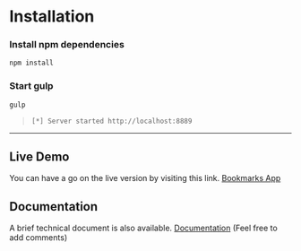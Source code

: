 # Installation
### Install npm dependencies
```bash
npm install
```
### Start gulp
```bash
gulp
```
> `[*] Server started http://localhost:8889`

***

## Live Demo
You can have a go on the live version by visiting this link.
[Bookmarks App](http://bookmarks.surge.alexhub.uk/)

## Documentation
A brief technical document is also available.
[Documentation](https://docs.google.com/document/d/1vqnIaCtFwZYHcjDuxEXD30HuldkjX-w0r1rZXiFpgqY/edit#heading=h.ohf3eex6if83)
(Feel free to add comments)
